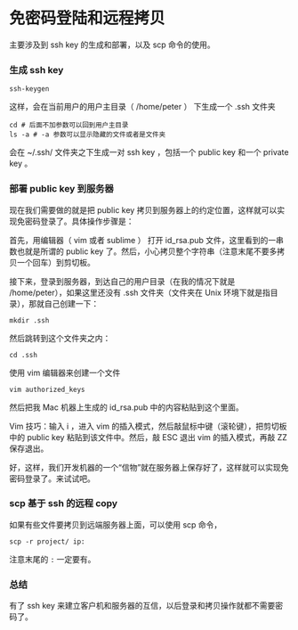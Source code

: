 # 免密码登陆和远程拷贝

主要涉及到 ssh key 的生成和部署，以及 scp 命令的使用。

### 生成 ssh key

```
ssh-keygen
```

这样，会在当前用户的用户主目录（ /home/peter ） 下生成一个 .ssh 文件夹

```
cd # 后面不加参数可以回到用户主目录
ls -a # -a 参数可以显示隐藏的文件或者是文件夹
```

会在 ~/.ssh/ 文件夹之下生成一对 ssh key ，包括一个 public key 和一个 private key 。


### 部署 public key 到服务器

现在我们需要做的就是把 public key 拷贝到服务器上的约定位置，这样就可以实现免密码登录了。具体操作步骤是：

首先，用编辑器（ vim 或者 sublime ） 打开 id_rsa.pub 文件，这里看到的一串数也就是所谓的 public key 了。然后，小心拷贝整个字符串（注意末尾不要多拷贝一个回车）到剪切板。

接下来，登录到服务器，到达自己的用户目录（在我的情况下就是 /home/peter），如果这里还没有 .ssh 文件夹（文件夹在 Unix 环境下就是指目录），那就自己创建一下：

```
mkdir .ssh
```

然后跳转到这个文件夹之内：

```
cd .ssh
```

使用 vim 编辑器来创建一个文件

```
vim authorized_keys
```

然后把我 Mac 机器上生成的 id_rsa.pub 中的内容粘贴到这个里面。

Vim 技巧：输入 i ，进入 vim 的插入模式，然后敲鼠标中键（滚轮键），把剪切板中的 public key 粘贴到该文件中。然后，敲 ESC 退出 vim 的插入模式，再敲 ZZ 保存退出。

好，这样，我们开发机器的一个“信物”就在服务器上保存好了，这样就可以实现免密码登录了。来试试吧。

### scp 基于 ssh 的远程 copy

如果有些文件要拷贝到远端服务器上面，可以使用 scp 命令，

```
scp -r project/ ip:
```

注意末尾的 `:` 一定要有。

### 总结

有了 ssh key 来建立客户机和服务器的互信，以后登录和拷贝操作就都不需要密码了。